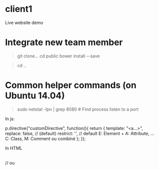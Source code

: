 # client1
Live website demo

# Integrate new team member
>git clone...
>cd public
>bower install --save

>cd ..

# Common helper commands (on Ubuntu 14.04)
>  sudo netstat -lpn | grep 8080   # Find process listen to a port

In js:

p.directive("customDirective", function(){
   return {
      template: "<a...>",
      replace: false, // (default)
      restrict: '', // default E: Element + A: Attribute, ... C: Class, M: Comment ou combiné 
   };
});

In HTML

<custom-directive></custom-directive>  
// ou <div custom-directive></div> 
